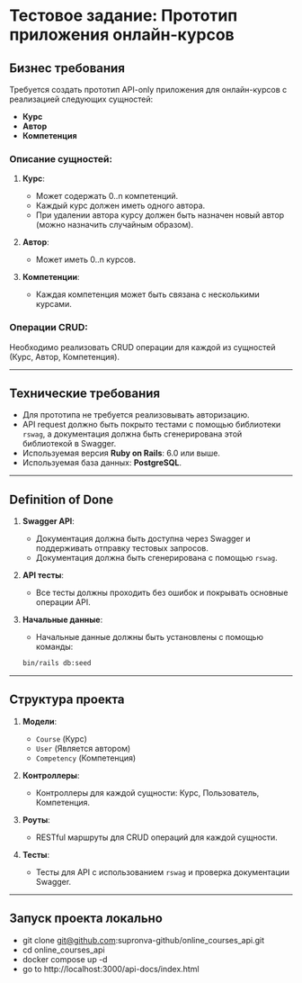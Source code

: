 # Тестовое задание: Прототип приложения онлайн-курсов

## Бизнес требования

Требуется создать прототип API-only приложения для онлайн-курсов с реализацией следующих сущностей:

- **Курс**
- **Автор**
- **Компетенция**

### Описание сущностей:

1. **Курс**:
    - Может содержать 0..n компетенций.
    - Каждый курс должен иметь одного автора.
    - При удалении автора курсу должен быть назначен новый автор (можно назначить случайным образом).

2. **Автор**:
    - Может иметь 0..n курсов.

3. **Компетенции**:
    - Каждая компетенция может быть связана с несколькими курсами.

### Операции CRUD:
Необходимо реализовать CRUD операции для каждой из сущностей (Курс, Автор, Компетенция).

---

## Технические требования

- Для прототипа не требуется реализовывать авторизацию.
- API request должно быть покрыто тестами с помощью библиотеки `rswag`, а документация должна быть сгенерирована этой библиотекой в Swagger.
- Используемая версия **Ruby on Rails**: 6.0 или выше.
- Используемая база данных: **PostgreSQL**.

---

## Definition of Done

1. **Swagger API**:
    - Документация должна быть доступна через Swagger и поддерживать отправку тестовых запросов.
    - Документация должна быть сгенерирована с помощью `rswag`.

2. **API тесты**:
    - Все тесты должны проходить без ошибок и покрывать основные операции API.

3. **Начальные данные**:
    - Начальные данные должны быть установлены с помощью команды:
    ```bash
    bin/rails db:seed
    ```

---

## Структура проекта

1. **Модели**:
   - `Course` (Курс)
   - `User` (Является автором)
   - `Competency` (Компетенция)

2. **Контроллеры**:
   - Контроллеры для каждой сущности: Курс, Пользователь, Компетенция.

3. **Роуты**:
   - RESTful маршруты для CRUD операций для каждой сущности.

4. **Тесты**:
   - Тесты для API с использованием `rswag` и проверка документации Swagger.

---

## Запуск проекта локально
 - git clone git@github.com:supronva-github/online_courses_api.git
 - cd online_courses_api
 - docker compose up -d
 - go to http://localhost:3000/api-docs/index.html
